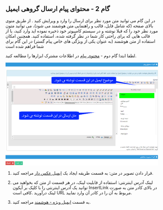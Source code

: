 ﻿## گام 2 -  محتوای پیام ارسال گروهی ایمیل 



در این گام می توانید متن مورد نظر برای ارسال را وارد و ویرایش کنید . از طریق منوی بالای صفحه (که شامل فایل، قالب و راهنمایی متن هوشمند می شود)، می توانید متون مورد نظر خود را که قبلا نوشته و در سیستم کامپیوتر خود ذخیره نموده اید وارد کنید، یا از قالب هایی که برای راحتی کار شما در نظر گرفته شده، استفاده کنید. همچنین امکان استفاده از متن هوشمند (به عنوان یکی از ویژگی های خاص پیام گستر) در این گام برای شما فراهم شده است

لطفا ابتدا گام دوم - [محتوی پیام](https://github.com/1stco/PayamGostarDocs/blob/master/help2.5.4/Marketing/moshtarak-abzar/gam-do/gam-do.md) در اطلاعات مشترک ابزارها را مطالعه کنید.

![](advertising-sendinggroupmail-secondstep.png)

1. قرار دادن تصویر در متن: به قسمت طریقه ایجاد یک  [ایمیل عکس دار](https://github.com/1stco/PayamGostarDocs/blob/master/help2.5.4/Marketing/email/Photo-email/Photo-email.md) مراجعه کنید.

2. لینک آدرس اینترنتی: استفاده از قابلیت لینک، در هر قسمت از متن که بخواهید می توانید یک آدرس اینترنتی را با کلیک بر آیکون InsertLink در بالای کادر متن به صورت لینک درآورید .کافی است URL مربوط به آن را در کادر آن وارد نمایید.

3. به قسمت [ایمیل ویژه - هوشمند](https://github.com/1stco/PayamGostarDocs/blob/master/help2.5.4/Marketing/email/Smart-email/smart-email.md) مراجعه کنید.



